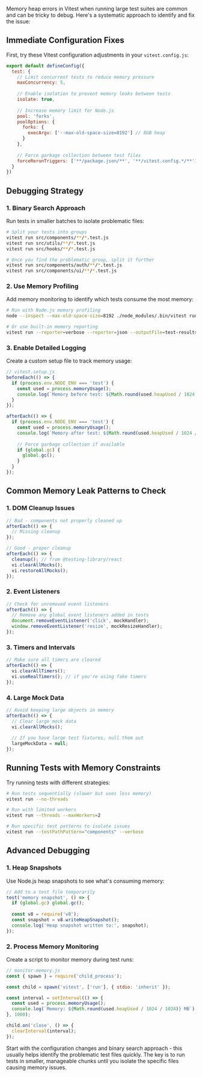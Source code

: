 Memory heap errors in Vitest when running large test suites are common and can be tricky to debug. Here's a systematic approach to identify and fix the issue:

## Immediate Configuration Fixes

First, try these Vitest configuration adjustments in your `vitest.config.js`:

```javascript
export default defineConfig({
  test: {
    // Limit concurrent tests to reduce memory pressure
    maxConcurrency: 5,
    
    // Enable isolation to prevent memory leaks between tests
    isolate: true,
    
    // Increase memory limit for Node.js
    pool: 'forks',
    poolOptions: {
      forks: {
        execArgv: ['--max-old-space-size=8192'] // 8GB heap
      }
    },
    
    // Force garbage collection between test files
    forceRerunTriggers: ['**/package.json/**', '**/vitest.config.*/**']
  }
})
```

## Debugging Strategy

### 1. Binary Search Approach
Run tests in smaller batches to isolate problematic files:

```bash
# Split your tests into groups
vitest run src/components/**/*.test.js
vitest run src/utils/**/*.test.js
vitest run src/hooks/**/*.test.js

# Once you find the problematic group, split it further
vitest run src/components/auth/**/*.test.js
vitest run src/components/ui/**/*.test.js
```

### 2. Use Memory Profiling
Add memory monitoring to identify which tests consume the most memory:

```bash
# Run with Node.js memory profiling
node --inspect --max-old-space-size=8192 ./node_modules/.bin/vitest run

# Or use built-in memory reporting
vitest run --reporter=verbose --reporter=json --outputFile=test-results.json
```

### 3. Enable Detailed Logging
Create a custom setup file to track memory usage:

```javascript
// vitest.setup.js
beforeEach(() => {
  if (process.env.NODE_ENV === 'test') {
    const used = process.memoryUsage();
    console.log(`Memory before test: ${Math.round(used.heapUsed / 1024 / 1024)} MB`);
  }
});

afterEach(() => {
  if (process.env.NODE_ENV === 'test') {
    const used = process.memoryUsage();
    console.log(`Memory after test: ${Math.round(used.heapUsed / 1024 / 1024)} MB`);
    
    // Force garbage collection if available
    if (global.gc) {
      global.gc();
    }
  }
});
```

## Common Memory Leak Patterns to Check

### 1. DOM Cleanup Issues
```javascript
// Bad - components not properly cleaned up
afterEach(() => {
  // Missing cleanup
});

// Good - proper cleanup
afterEach(() => {
  cleanup(); // from @testing-library/react
  vi.clearAllMocks();
  vi.restoreAllMocks();
});
```

### 2. Event Listeners
```javascript
// Check for unremoved event listeners
afterEach(() => {
  // Remove any global event listeners added in tests
  document.removeEventListener('click', mockHandler);
  window.removeEventListener('resize', mockResizeHandler);
});
```

### 3. Timers and Intervals
```javascript
// Make sure all timers are cleared
afterEach(() => {
  vi.clearAllTimers();
  vi.useRealTimers(); // if you're using fake timers
});
```

### 4. Large Mock Data
```javascript
// Avoid keeping large objects in memory
afterEach(() => {
  // Clear large mock data
  vi.clearAllMocks();
  
  // If you have large test fixtures, null them out
  largeMockData = null;
});
```

## Running Tests with Memory Constraints

Try running tests with different strategies:

```bash
# Run tests sequentially (slower but uses less memory)
vitest run --no-threads

# Run with limited workers
vitest run --threads --maxWorkers=2

# Run specific test patterns to isolate issues
vitest run --testPathPattern="components" --verbose
```

## Advanced Debugging

### 1. Heap Snapshots
Use Node.js heap snapshots to see what's consuming memory:

```javascript
// Add to a test file temporarily
test('memory snapshot', () => {
  if (global.gc) global.gc();
  
  const v8 = require('v8');
  const snapshot = v8.writeHeapSnapshot();
  console.log('Heap snapshot written to:', snapshot);
});
```

### 2. Process Memory Monitoring
Create a script to monitor memory during test runs:

```javascript
// monitor-memory.js
const { spawn } = require('child_process');

const child = spawn('vitest', ['run'], { stdio: 'inherit' });

const interval = setInterval(() => {
  const used = process.memoryUsage();
  console.log(`Memory: ${Math.round(used.heapUsed / 1024 / 1024)} MB`);
}, 1000);

child.on('close', () => {
  clearInterval(interval);
});
```

Start with the configuration changes and binary search approach - this usually helps identify the problematic test files quickly. The key is to run tests in smaller, manageable chunks until you isolate the specific files causing memory issues.